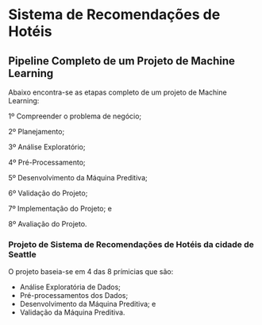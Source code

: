 # Sistema de Recomendações de Hotéis

## Pipeline Completo de um Projeto de Machine Learning

Abaixo encontra-se as etapas completo de um projeto de Machine Learning:

1º Compreender o problema de negócio;

2º Planejamento;

3º Análise Exploratório;

4º Pré-Processamento;

5º Desenvolvimento da Máquina Preditiva;

6º Validação do Projeto;

7º Implementação do Projeto; e

8º Avaliação do Projeto.

### Projeto de Sistema de Recomendações de Hotéis da cidade de Seattle

O projeto baseia-se em 4 das 8 prímicias que são:
- Análise Exploratória de Dados;
- Pré-processamentos dos Dados;
- Desenvolvimento da Máquina Preditiva; e
- Validação da Máquina Preditiva.
